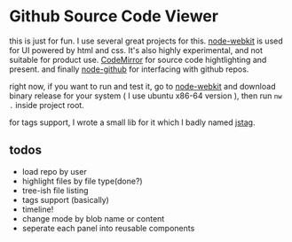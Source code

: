 Github Source Code Viewer
========================

this is just for fun. I use several great projects for this. [node-webkit][]
is used for UI powered by html and css. It's also highly experimental,
and not suitable for product use. [CodeMirror][] for source code hightlighting
and present. and finally [node-github][] for interfacing with github repos.

right now, if you want to run and test it, go to [node-webkit][] and download 
binary release for your system ( I use ubuntu x86-64 version ), then run 
`nw .` inside project root.

for tags support, I wrote a small lib for it which I badly named [jstag][].

[node-webkit]: http://github.com/rogerwang/node-webkit
[CodeMirror]: http://codemirror.net/
[node-github]: http://ajaxorg.github.com/node-github
[jstag]: http://github.com/sonald/jstag

todos
-----
+ load repo by user
+ highlight files by file type(done?)
+ tree-ish file listing
+ tags support (basically)
+ timeline!
+ change mode by blob name or content
+ seperate each panel into reusable components
